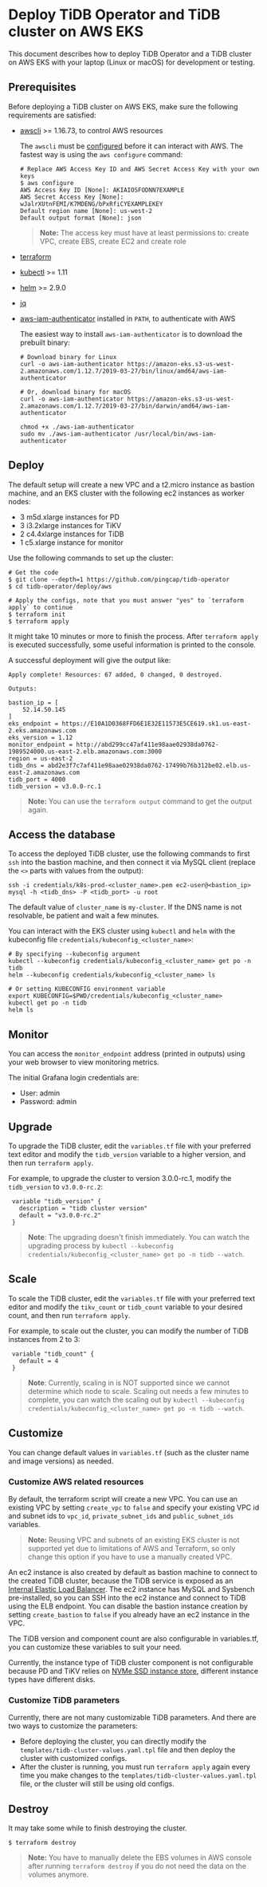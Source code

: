 # Deploy TiDB Operator and TiDB cluster on AWS EKS

This document describes how to deploy TiDB Operator and a TiDB cluster on AWS EKS with your laptop (Linux or macOS) for development or testing.

## Prerequisites

Before deploying a TiDB cluster on AWS EKS, make sure the following requirements are satisfied:
* [awscli](https://docs.aws.amazon.com/cli/latest/userguide/cli-chap-install.html) >= 1.16.73, to control AWS resources

  The `awscli` must be [configured](https://docs.aws.amazon.com/cli/latest/userguide/cli-chap-getting-started.html) before it can interact with AWS. The fastest way is using the `aws configure` command:

  ``` shell
  # Replace AWS Access Key ID and AWS Secret Access Key with your own keys
  $ aws configure
  AWS Access Key ID [None]: AKIAIOSFODNN7EXAMPLE
  AWS Secret Access Key [None]: wJalrXUtnFEMI/K7MDENG/bPxRfiCYEXAMPLEKEY
  Default region name [None]: us-west-2
  Default output format [None]: json
  ```
  > **Note:** The access key must have at least permissions to: create VPC, create EBS, create EC2 and create role
* [terraform](https://learn.hashicorp.com/terraform/getting-started/install.html)
* [kubectl](https://kubernetes.io/docs/tasks/tools/install-kubectl/#install-kubectl) >= 1.11
* [helm](https://github.com/helm/helm/blob/master/docs/install.md#installing-the-helm-client) >= 2.9.0
* [jq](https://stedolan.github.io/jq/download/)
* [aws-iam-authenticator](https://docs.aws.amazon.com/eks/latest/userguide/install-aws-iam-authenticator.html) installed in `PATH`, to authenticate with AWS

  The easiest way to install `aws-iam-authenticator` is to download the prebuilt binary:

  ``` shell
  # Download binary for Linux
  curl -o aws-iam-authenticator https://amazon-eks.s3-us-west-2.amazonaws.com/1.12.7/2019-03-27/bin/linux/amd64/aws-iam-authenticator

  # Or, download binary for macOS
  curl -o aws-iam-authenticator https://amazon-eks.s3-us-west-2.amazonaws.com/1.12.7/2019-03-27/bin/darwin/amd64/aws-iam-authenticator

  chmod +x ./aws-iam-authenticator
  sudo mv ./aws-iam-authenticator /usr/local/bin/aws-iam-authenticator
  ```

## Deploy

The default setup will create a new VPC and a t2.micro instance as bastion machine, and an EKS cluster with the following ec2 instances as worker nodes:

* 3 m5d.xlarge instances for PD
* 3 i3.2xlarge instances for TiKV
* 2 c4.4xlarge instances for TiDB
* 1 c5.xlarge instance for monitor

Use the following commands to set up the cluster:

``` shell
# Get the code
$ git clone --depth=1 https://github.com/pingcap/tidb-operator
$ cd tidb-operator/deploy/aws

# Apply the configs, note that you must answer "yes" to `terraform apply` to continue
$ terraform init
$ terraform apply
```

It might take 10 minutes or more to finish the process. After `terraform apply` is executed successfully, some useful information is printed to the console.

A successful deployment will give the output like:

```
Apply complete! Resources: 67 added, 0 changed, 0 destroyed.

Outputs:

bastion_ip = [
    52.14.50.145
]
eks_endpoint = https://E10A1D0368FFD6E1E32E11573E5CE619.sk1.us-east-2.eks.amazonaws.com
eks_version = 1.12
monitor_endpoint = http://abd299cc47af411e98aae02938da0762-1989524000.us-east-2.elb.amazonaws.com:3000
region = us-east-2
tidb_dns = abd2e3f7c7af411e98aae02938da0762-17499b76b312be02.elb.us-east-2.amazonaws.com
tidb_port = 4000
tidb_version = v3.0.0-rc.1
```

> **Note:** You can use the `terraform output` command to get the output again.

## Access the database

To access the deployed TiDB cluster, use the following commands to first `ssh` into the bastion machine, and then connect it via MySQL client (replace the `<>` parts with values from the output):

``` shell
ssh -i credentials/k8s-prod-<cluster_name>.pem ec2-user@<bastion_ip>
mysql -h <tidb_dns> -P <tidb_port> -u root
```

The default value of `cluster_name` is `my-cluster`. If the DNS name is not resolvable, be patient and wait a few minutes.

You can interact with the EKS cluster using `kubectl` and `helm` with the kubeconfig file `credentials/kubeconfig_<cluster_name>`:

``` shell
# By specifying --kubeconfig argument
kubectl --kubeconfig credentials/kubeconfig_<cluster_name> get po -n tidb
helm --kubeconfig credentials/kubeconfig_<cluster_name> ls

# Or setting KUBECONFIG environment variable
export KUBECONFIG=$PWD/credentials/kubeconfig_<cluster_name>
kubectl get po -n tidb
helm ls
```

## Monitor

You can access the `monitor_endpoint` address (printed in outputs) using your web browser to view monitoring metrics.

The initial Grafana login credentials are:

- User: admin
- Password: admin

## Upgrade

To upgrade the TiDB cluster, edit the `variables.tf` file with your preferred text editor and modify the `tidb_version` variable to a higher version, and then run `terraform apply`.

For example, to upgrade the cluster to version 3.0.0-rc.1, modify the `tidb_version` to `v3.0.0-rc.2`:

```
 variable "tidb_version" {
   description = "tidb cluster version"
   default = "v3.0.0-rc.2"
 }
```

> **Note**: The upgrading doesn't finish immediately. You can watch the upgrading process by `kubectl --kubeconfig credentials/kubeconfig_<cluster_name> get po -n tidb --watch`.

## Scale

To scale the TiDB cluster, edit the `variables.tf` file with your preferred text editor and modify the `tikv_count` or `tidb_count` variable to your desired count, and then run `terraform apply`.

For example, to scale out the cluster, you can modify the number of TiDB instances from 2 to 3:

```
 variable "tidb_count" {
   default = 4
 }
```

> **Note**: Currently, scaling in is NOT supported since we cannot determine which node to scale. Scaling out needs a few minutes to complete, you can watch the scaling out by `kubectl --kubeconfig credentials/kubeconfig_<cluster_name> get po -n tidb --watch`.

## Customize

You can change default values in `variables.tf` (such as the cluster name and image versions) as needed.

### Customize AWS related resources

By default, the terraform script will create a new VPC. You can use an existing VPC by setting `create_vpc` to `false` and specify your existing VPC id and subnet ids to `vpc_id`, `private_subnet_ids` and `public_subnet_ids` variables.

> **Note:** Reusing VPC and subnets of an existing EKS cluster is not supported yet due to limitations of AWS and Terraform, so only change this option if you have to use a manually created VPC.

An ec2 instance is also created by default as bastion machine to connect to the created TiDB cluster, because the TiDB service is exposed as an [Internal Elastic Load Balancer](https://aws.amazon.com/blogs/aws/internal-elastic-load-balancers/). The ec2 instance has MySQL and Sysbench pre-installed, so you can SSH into the ec2 instance and connect to TiDB using the ELB endpoint. You can disable the bastion instance creation by setting `create_bastion` to `false` if you already have an ec2 instance in the VPC.

The TiDB version and component count are also configurable in variables.tf, you can customize these variables to suit your need.

Currently, the instance type of TiDB cluster component is not configurable because PD and TiKV relies on [NVMe SSD instance store](https://docs.aws.amazon.com/AWSEC2/latest/UserGuide/ssd-instance-store.html), different instance types have different disks.

### Customize TiDB parameters

Currently, there are not many customizable TiDB parameters. And there are two ways to customize the parameters:

* Before deploying the cluster, you can directly modify the `templates/tidb-cluster-values.yaml.tpl` file and then deploy the cluster with customized configs.
* After the cluster is running, you must run `terraform apply` again every time you make changes to the `templates/tidb-cluster-values.yaml.tpl` file, or the cluster will still be using old configs.

## Destroy

It may take some while to finish destroying the cluster.

``` shell
$ terraform destroy
```

> **Note:** You have to manually delete the EBS volumes in AWS console after running `terraform destroy` if you do not need the data on the volumes anymore.
